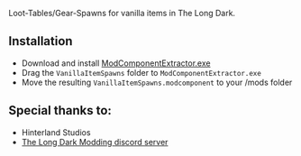 Loot-Tables/Gear-Spawns for vanilla items in The Long Dark.

## Installation
* Download and install [ModComponentExtractor.exe](https://github.com/ds5678/ModComponentExtractor/releases/latest)
* Drag the `VanillaItemSpawns` folder to `ModComponentExtractor.exe`
* Move the resulting `VanillaItemSpawns.modcomponent` to your /mods folder

## Special thanks to:
* Hinterland Studios
* [The Long Dark Modding discord server](https://discord.gg/DmEZK4XZ3g)
